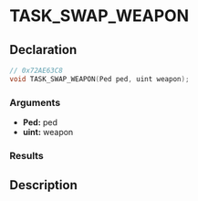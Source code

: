 # TASK_SWAP_WEAPON

## Declaration
```cpp
// 0x72AE63C8
void TASK_SWAP_WEAPON(Ped ped, uint weapon);
```

### Arguments
- **Ped:** ped
- **uint:** weapon

### Results

## Description
